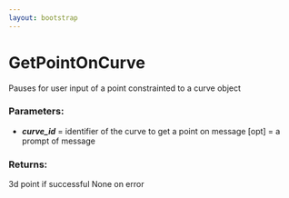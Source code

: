 ```yaml
---
layout: bootstrap
---
```


# GetPointOnCurve

Pauses for user input of a point constrainted to a curve object
        

### Parameters:

- ***curve_id*** = identifier of the curve to get a point on
message [opt] = a prompt of message
        

### Returns:


3d point if successful
None on error
        

